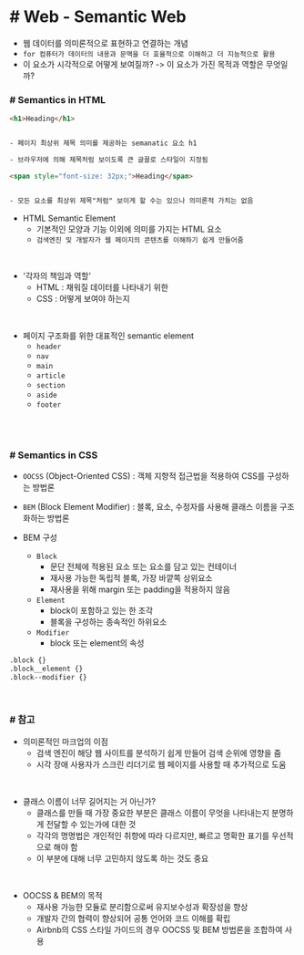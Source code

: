 # # Web - Semantic Web

- 웹 데이터를 의미론적으로 표현하고 연결하는 개념
- `for 컴퓨터가 데이터의 내용과 문맥을 더 효율적으로 이해하고 더 지능적으로 활용`
- 이 요소가 시각적으로 어떻게 보여질까? -> 이 요소가 가진 목적과 역할은 무엇일까?

### # Semantics in HTML
```html
<h1>Heading</h1>


- 페이지 최상위 제목 의미를 제공하는 semanatic 요소 h1

- 브라우저에 의해 제목처럼 보이도록 큰 글꼴로 스타일이 지정됨
```
```html
<span style="font-size: 32px;">Heading</span>


- 모든 요소를 최상위 제목"처럼" 보이게 할 수는 있으나 의미론적 가치는 없음
```

- HTML Semantic Element
    - 기본적인 모양과 기능 이외에 의미를 가지는 HTML 요소
    - `검색엔진 및 개발자가 웹 페이지의 콘텐츠를 이해하기 쉽게 만들어줌`

<br>

- '각자의 책임과 역할'
    - HTML : 채워질 데이터를 나타내기 위한
    - CSS : 어떻게 보여야 하는지

<br>

- 페이지 구조화를 위한 대표적인 semantic element
    - `header`
    - `nav`
    - `main`
    - `article`
    - `section`
    - `aside`
    - `footer`

<br>
<br>

### # Semantics in CSS
- `OOCSS` (Object-Oriented CSS) : 객체 지향적 접근법을 적용하여 CSS를 구성하는 방법론

- `BEM` (Block Element Modifier) : 블록, 요소, 수정자를 사용해 클래스 이름을 구조화하는 방법론

- BEM 구성
    - `Block`
        - 문단 전체에 적용된 요소 또는 요소를 담고 있는 컨테이너
        - 재사용 가능한 독립적 블록, 가장 바깥쪽 상위요소
        - 재사용을 위해 margin 또는 padding을 적용하지 않음
    - `Element`
        - block이 포함하고 있는 한 조각
        - 블록을 구성하는 종속적인 하위요소
    - `Modifier`
        - block 또는 element의 속성
```html
.block {}
.block__element {}
.block--modifier {}
```

<br>

### # 참고
- 의미론적인 마크업의 이점
    - 검색 엔진이 해당 웹 사이트를 분석하기 쉽게 만들어 검색 순위에 영향을 줌
    - 시각 장애 사용자가 스크린 리더기로 웹 페이지를 사용할 때 추가적으로 도움

<br>

- 클래스 이름이 너무 길어지는 거 아닌가?
    - 클래스를 만들 때 가장 중요한 부분은 클래스 이름이 무엇을 나타내는지 분명하게 전달할 수 있는가에 대한 것
    - 각각의 명명법은 개인적인 취향에 따라 다르지만, 빠르고 명확한 표기를 우선적으로 해야 함
    - 이 부분에 대해 너무 고민하지 않도록 하는 것도 중요

<br>

- OOCSS & BEM의 목적
    - 재사용 가능한 모듈로 분리함으로써 유지보수성과 확장성을 향상
    - 개발자 간의 협력이 향상되어 공통 언어와 코드 이해를 확립
    - Airbnb의 CSS 스타일 가이드의 경우 OOCSS 및 BEM 방법론을 조합하여 사용

